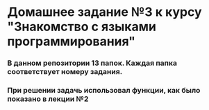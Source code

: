 # Домашнее задание №3 к курсу "Знакомство с языками программирования"

### В данном репозитории 13 папок. Каждая папка соответствует номеру задания.

### При решении задачь использовал функции, как было показано в лекции №2